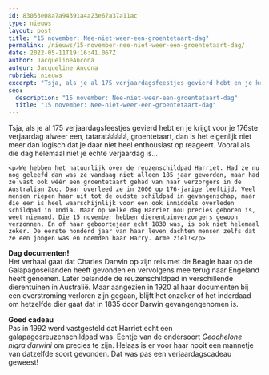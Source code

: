 ```yaml
---
id: 83053e08a7a94391a4a23e67a37a11ac
type: nieuws
layout: post
title: "15 november: Nee-niet-weer-een-groentetaart-dag"
permalink: /nieuws/15-november-nee-niet-weer-een-groentetaart-dag/
date: 2022-05-11T19:16:41.067Z
author: JacquelineAncona
auteur: Jacqueline Ancona
rubriek: nieuws
excerpt: "Tsja, als je al 175 verjaardagsfeestjes gevierd hebt en je krijgt voor je 176ste verjaardag alweer een, tataratááááá, groentetaart, dan is het eigenlijk niet meer dan logisch dat je daar niet heel enthousiast op reageert. Vooral als die dag helemaal niet je echte verjaardag is...  "
seo:
  description: "15 november: Nee-niet-weer-een-groentetaart-dag"
  title: "15 november: Nee-niet-weer-een-groentetaart-dag"
---
```

Tsja, als je al 175 verjaardagsfeestjes gevierd hebt en je krijgt voor je 176ste verjaardag alweer een, tataratááááá, groentetaart, dan is het eigenlijk niet meer dan logisch dat je daar niet heel enthousiast op reageert. Vooral als die dag helemaal niet je echte verjaardag is...  

    <p>We hebben het natuurlijk over de reuzenschildpad Harriet. Had ze nu nog geleefd dan was ze vandaag niet alleen 185 jaar geworden, maar had ze vast ook wéér een groentetaart gehad van haar verzorgers in de Australian Zoo. Daar overleed ze in 2006 op 176-jarige leeftijd. Veel mensen riepen haar uit tot de oudste schildpad in gevangenschap, maar die eer is heel waarschijnlijk voor een ook inmiddels overleden schildpad in India. Maar op welke dag Harriet nou precies geboren is, weet niemand. Die 15 november hebben dierentuinverzorgers gewoon verzonnen. En of haar geboortejaar echt 1830 was, is ook niet helemaal zeker. De eerste honderd jaar van haar leven dachten mensen zelfs dat ze een jongen was en noemden haar Harry. Arme ziel!</p>
<p><strong>Dag documenten!</strong><br>Het verhaal gaat dat Charles Darwin op zijn reis met de Beagle haar op de Galapagoseilanden heeft gevonden en vervolgens mee terug naar Engeland heeft genomen. Later belandde de reuzenschildpad in verschillende dierentuinen in Australië. Maar aangezien in 1920 al haar documenten bij een overstroming verloren zijn gegaan, blijft het onzeker of het inderdaad om hetzelfde dier gaat dat in 1835 door Darwin gevangengenomen is.</p>
<p><strong>Goed cadeau</strong><br>Pas in 1992 werd vastgesteld dat Harriet echt een galapagosreuzenschildpad was. Eentje van de ondersoort <em>Geochelone nigra darwini</em> om precies te zijn. Helaas is er voor haar nooit een mannetje van datzelfde soort gevonden. Dat was pas een verjaardagscadeau geweest!</p>  
